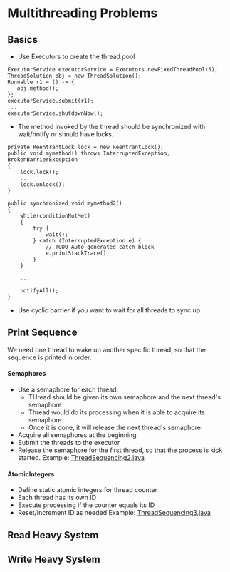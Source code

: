 # Multithreading Problems
## Basics
- Use Executors to create the thread pool
```
ExecutorService executorService = Executors.newFixedThreadPool(5);
ThreadSolution obj = new ThreadSolution();
Runnable r1 = () -> {
   obj.method();
};
executorService.submit(r1);
...            
executorService.shutdownNow();
``` 
- The method invoked by the thread should be synchronized with wait/notify or should have locks.
```
private ReentrantLock lock = new ReentrantLock();
public void mymethod() throws InterruptedException, BrokenBarrierException
{
	lock.lock();
	...
	lock.unlock();
}

public synchronized void mymethod2()
{
	while(conditionNotMet)
	{
		try {
			wait();
		} catch (InterruptedException e) {
			// TODO Auto-generated catch block
			e.printStackTrace();
		}
	}
		
	...
	
	notifyAll();
}
```
- Use cyclic barrier if you want to wait for all threads to sync up

## Print Sequence
We need one thread to wake up another specific thread, so that the sequence is printed in order. 
#### Semaphores
- Use a semaphore for each thread.
  - THread should be given its own semaphore and the next thread's semaphore
  - Thread would do its processing when it is able to acquire its semaphore.
  - Once it is done, it will release the next thread's semaphore.
- Acquire all semaphores at the beginning
- Submit the threads to the executor
- Release the semaphore for the first thread, so that the process is kick started.
Example: [ThreadSequencing2.java](https://github.com/harippriyas/multithreading/blob/main/multithreading/src/ThreadSequencing2.java)

#### AtomicIntegers
- Define static atomic integers for thread counter
- Each thread has its own ID
- Execute processing if the counter equals its ID
- Reset/Increment ID as needed
Example:  [ThreadSequencing3.java](https://github.com/harippriyas/multithreading/blob/main/multithreading/src/ThreadSequencing3.java)

## Read Heavy System

## Write Heavy System